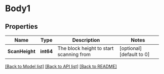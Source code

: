 # Body1

## Properties
Name | Type | Description | Notes
------------ | ------------- | ------------- | -------------
**ScanHeight** | **int64** | The block height to start scanning from | [optional] [default to 0]

[[Back to Model list]](../README.md#documentation-for-models) [[Back to API list]](../README.md#documentation-for-api-endpoints) [[Back to README]](../README.md)


